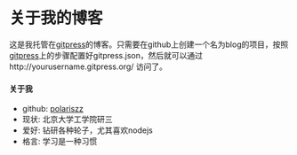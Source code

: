 关于我的博客
=========

这是我托管在[gitpress](http://www.gitpress.org/)的博客。只需要在github上创建一个名为blog的项目，按照[gitpress](http://www.gitpress.org/)上的步骤配置好gitpress.json，然后就可以通过http://yourusername.gitpress.org/ 访问了。

#### 关于我

- github: [polariszz](https://github.com/polariszz)
- 现状: 北京大学工学院研三
- 爱好: 钻研各种轮子，尤其喜欢nodejs
- 格言: 学习是一种习惯
